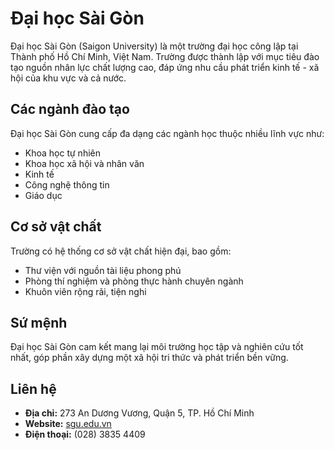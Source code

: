 # Đại học Sài Gòn

Đại học Sài Gòn (Saigon University) là một trường đại học công lập tại Thành phố Hồ Chí Minh, Việt Nam. Trường được thành lập với mục tiêu đào tạo nguồn nhân lực chất lượng cao, đáp ứng nhu cầu phát triển kinh tế - xã hội của khu vực và cả nước.

## Các ngành đào tạo

Đại học Sài Gòn cung cấp đa dạng các ngành học thuộc nhiều lĩnh vực như:
- Khoa học tự nhiên
- Khoa học xã hội và nhân văn
- Kinh tế
- Công nghệ thông tin
- Giáo dục

## Cơ sở vật chất

Trường có hệ thống cơ sở vật chất hiện đại, bao gồm:
- Thư viện với nguồn tài liệu phong phú
- Phòng thí nghiệm và phòng thực hành chuyên ngành
- Khuôn viên rộng rãi, tiện nghi

## Sứ mệnh

Đại học Sài Gòn cam kết mang lại môi trường học tập và nghiên cứu tốt nhất, góp phần xây dựng một xã hội tri thức và phát triển bền vững.

## Liên hệ

- **Địa chỉ:** 273 An Dương Vương, Quận 5, TP. Hồ Chí Minh
- **Website:** [sgu.edu.vn](http://sgu.edu.vn)
- **Điện thoại:** (028) 3835 4409